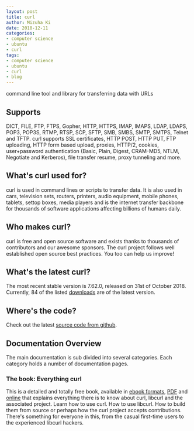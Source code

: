 ```yaml
---
layout: post
title: curl
author: Mizuha Ki
date: 2018-12-11
categories:
- computer science
- ubuntu
- curl
tags:
- computer science
- ubuntu
- curl
- blog
---
```


command line tool and library for transferring data with URLs
## Supports
DICT, FILE, FTP, FTPS, Gopher, HTTP, HTTPS, IMAP, IMAPS, LDAP, LDAPS, POP3, POP3S, RTMP, RTSP, SCP, SFTP, SMB, SMBS, SMTP, SMTPS, Telnet and TFTP. curl supports SSL certificates, HTTP POST, HTTP PUT, FTP uploading, HTTP form based upload, proxies, HTTP/2, cookies, user+password authentication (Basic, Plain, Digest, CRAM-MD5, NTLM, Negotiate and Kerberos), file transfer resume, proxy tunneling and more.

## What's curl used for?
curl is used in command lines or scripts to transfer data. It is also used in cars, television sets, routers, printers, audio equipment, mobile phones, tablets, settop boxes, media players and is the internet transfer backbone for thousands of software applications affecting billions of humans daily.

## Who makes curl?
curl is free and open source software and exists thanks to thousands of contributors and our awesome sponsors. The curl project follows well established open source best practices. You too can help us improve!

## What's the latest curl?
The most recent stable version is 7.62.0, released on 31st of October 2018. Currently, 84 of the listed [downloads](https://curl.haxx.se/download.html) are of the latest version.

## Where's the code?
Check out the latest [source code from github](https://github.com/curl/curl).

## Documentation Overview
The main documentation is sub divided into several categories. Each category holds a number of documentation pages.

### The book: Everything curl
This is a detailed and totally free book, available in [ebook formats](https://www.gitbook.com/book/bagder/everything-curl/details), [PDF](https://www.gitbook.com/download/pdf/book/bagder/everything-curl) and [online](https://ec.haxx.se/) that explains everything there is to know about curl, libcurl and the associated project.
Learn how to use curl. How to use libcurl. How to build them from source or perhaps how the curl project accepts contributions. There's something for everyone in this, from the casual first-time users to the experienced libcurl hackers.

